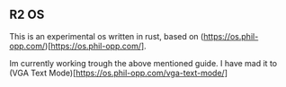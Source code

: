 ## R2 OS

This is an experimental os written in rust, based on (https://os.phil-opp.com/)[https://os.phil-opp.com/].

Im currently working trough the above mentioned guide. I have mad it to (VGA Text Mode)[https://os.phil-opp.com/vga-text-mode/]